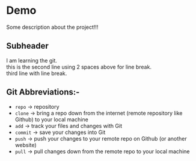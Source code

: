 # Demo

Some description about the project!!!

## Subheader

I am learning the git.  
this is the second line using 2 spaces above for line break.<br />
third line with line break.

## Git Abbreviations:-

- `repo` -> repository
- `clone` -> bring a repo down from the internet (remote repository like Github) to your local machine
- `add` -> track your files and changes with Git
- `commit` -> save your changes into Git
- `push` -> push your changes to your remote repo on Github (or another website)
- `pull` -> pull changes down from the remote repo to your local machine
